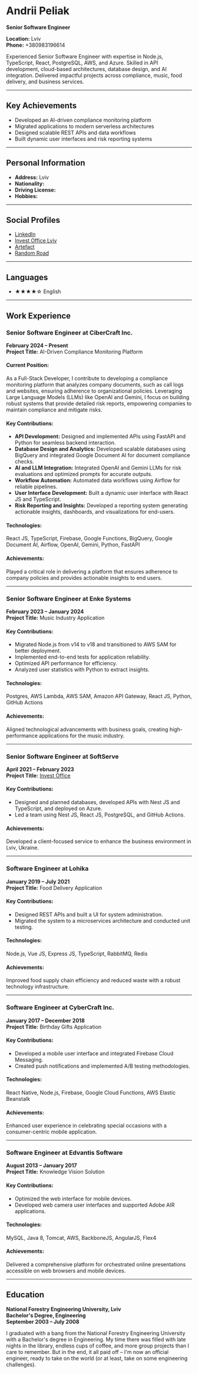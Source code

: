 # Andrii Peliak  
**Senior Software Engineer**  

**Location:** Lviv  
**Phone:** +380983196614  

Experienced Senior Software Engineer with expertise in Node.js, TypeScript, React, PostgreSQL, AWS, and Azure. Skilled in API development, cloud-based architectures, database design, and AI integration. Delivered impactful projects across compliance, music, food delivery, and business services.

---

## Key Achievements
- Developed an AI-driven compliance monitoring platform 
- Migrated applications to modern serverless architectures
- Designed scalable REST APIs and data workflows
- Built dynamic user interfaces and risk reporting systems

---

## Personal Information  
- **Address:** Lviv  
- **Nationality:**  
- **Driving License:**  
- **Hobbies:**  

---

## Social Profiles  
- [LinkedIn](https://www.linkedin.com/in/andrii-peliak-2490b629/)  
- [Invest Office Lviv](https://investoffice.lviv.ua/)  
- [Artefact](https://artefact.org.ua/)  
- [Random Road](https://randomroad.today/)  

---

## Languages  
- ★★★★☆ English

---

## Work Experience  

### **Senior Software Engineer at CiberCraft Inc.**  
**February 2024 – Present**  
**Project Title:** AI-Driven Compliance Monitoring Platform  

#### Current Position:  
As a Full-Stack Developer, I contribute to developing a compliance monitoring platform that analyzes company documents, such as call logs and websites, ensuring adherence to organizational policies. Leveraging Large Language Models (LLMs) like OpenAI and Gemini, I focus on building robust systems that provide detailed risk reports, empowering companies to maintain compliance and mitigate risks.  

#### Key Contributions:  
- **API Development:** Designed and implemented APIs using FastAPI and Python for seamless backend interaction.  
- **Database Design and Analytics:** Developed scalable databases using BigQuery and integrated Google Document AI for document compliance checks.  
- **AI and LLM Integration:** Integrated OpenAI and Gemini LLMs for risk evaluations and optimized prompts for accurate outputs.  
- **Workflow Automation:** Automated data workflows using Airflow for reliable pipelines.  
- **User Interface Development:** Built a dynamic user interface with React JS and TypeScript.  
- **Risk Reporting and Insights:** Developed a reporting system generating actionable insights, dashboards, and visualizations for end-users.  

#### Technologies:  
React JS, TypeScript, Firebase, Google Functions, BigQuery, Google Document AI, Airflow, OpenAI, Gemini, Python, FastAPI  

#### Achievements:  
Played a critical role in delivering a platform that ensures adherence to company policies and provides actionable insights to end users.  

---

### **Senior Software Engineer at Enke Systems**  
**February 2023 – January 2024**  
**Project Title:** Music Industry Application  

#### Key Contributions:  
- Migrated Node.js from v14 to v18 and transitioned to AWS SAM for better deployment.  
- Implemented end-to-end tests for application reliability.  
- Optimized API performance for efficiency.  
- Analyzed user statistics with Python to extract insights.  

#### Technologies:  
Postgres, AWS Lambda, AWS SAM, Amazon API Gateway, React JS, Python, GitHub Actions  

#### Achievements:  
Aligned technological advancements with business goals, creating high-performance applications for the music industry.  

---

### **Senior Software Engineer at SoftServe**  
**April 2021 – February 2023**  
**Project Title:** [Invest Office](https://investoffice.lviv.ua/)  

#### Key Contributions:  
- Designed and planned databases, developed APIs with Nest JS and TypeScript, and deployed on Azure.  
- Led a team using Nest JS, React JS, PostgreSQL, and GitHub Actions.  

#### Achievements:  
Developed a client-focused service to enhance the business environment in Lviv, Ukraine.  

---

### **Software Engineer at Lohika**  
**January 2019 – July 2021**  
**Project Title:** Food Delivery Application  

#### Key Contributions:  
- Designed REST APIs and built a UI for system administration.  
- Migrated the system to a microservices architecture and conducted unit testing.  

#### Technologies:  
Node.js, Vue JS, Express JS, TypeScript, RabbitMQ, Redis  

#### Achievements:  
Improved food supply chain efficiency and reduced waste with a robust technology infrastructure.  

---

### **Software Engineer at CyberCraft Inc.**  
**January 2017 – December 2018**  
**Project Title:** Birthday Gifts Application  

#### Key Contributions:  
- Developed a mobile user interface and integrated Firebase Cloud Messaging.  
- Created push notifications and implemented A/B testing methodologies.  

#### Technologies:  
React Native, Node.js, Firebase, Google Cloud Functions, AWS Elastic Beanstalk  

#### Achievements:  
Enhanced user experience in celebrating special occasions with a consumer-centric mobile application.  

---

### **Software Engineer at Edvantis Software**  
**August 2013 – January 2017**  
**Project Title:** Knowledge Vision Solution  

#### Key Contributions:  
- Optimized the web interface for mobile devices.  
- Developed web camera user interfaces and supported Adobe AIR applications.  

#### Technologies:  
MySQL, Java 8, Tomcat, AWS, BackboneJS, AngularJS, Flex4  

#### Achievements:  
Delivered a comprehensive platform for orchestrated online presentations accessible on web browsers and mobile devices.  

---

## Education  

**National Forestry Engineering University, Lviv**  
**Bachelor's Degree, Engineering**  
**September 2003 – July 2008**  

I graduated with a bang from the National Forestry Engineering University with a Bachelor's degree in Engineering. My time there was filled with late nights in the library, endless cups of coffee, and more group projects than I care to remember. But in the end, it all paid off – I'm now an official engineer, ready to take on the world (or at least, take on some engineering challenges).
